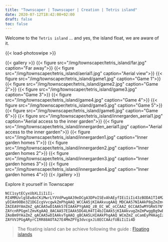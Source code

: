 ```yaml
---
title: "Townscaper | Townscaper | Creation | Tetris island"
date: 2020-07-12T18:42:00+02:00
draft: false
toc: false
---
```


Welcome to the `Tetris island` ... and yes, the island float, we are aware of it.

{{< load-photoswipe >}}

{{< gallery >}}
  {{< figure src="/img/townscaper/tetris_island/far.jpg" caption="Far away">}}
  {{< figure src="/img/townscaper/tetris_island/aerial1.jpg" caption="Aerial view">}}
  {{< figure src="/img/townscaper/tetris_island/game1.jpg" caption="Game 1">}}
  {{< figure src="/img/townscaper/tetris_island/game2.jpg" caption="Game 2">}}
  {{< figure src="/img/townscaper/tetris_island/game3.jpg" caption="Game 3">}}
  {{< figure src="/img/townscaper/tetris_island/game4.jpg" caption="Game 4">}}
  {{< figure src="/img/townscaper/tetris_island/game5.jpg" caption="Game 5">}}
  {{< figure src="/img/townscaper/tetris_island/game6.jpg" caption="Game 6">}}
  {{< figure src="/img/townscaper/tetris_island/innergarden_aerial1.jpg" caption="Aerial access to the inner garden">}}
  {{< figure src="/img/townscaper/tetris_island/innergarden_aerial1.jpg" caption="Aerial access to the inner garden">}}
  {{< figure src="/img/townscaper/tetris_island/innergarden1.jpg" caption="Inner garden homes 1">}}
  {{< figure src="/img/townscaper/tetris_island/innergarden2.jpg" caption="Inner garden homes 2">}}
  {{< figure src="/img/townscaper/tetris_island/innergarden3.jpg" caption="Inner garden homes 3">}}
  {{< figure src="/img/townscaper/tetris_island/innergarden4.jpg" caption="Inner garden homes 4">}}
{{< /gallery >}}

Explore it yourself in Townscaper

```text
NCC1sytECyxUbXLIiIiIi-RI4MRUvlgSEw8oCKiMwrLYVVdPwgAA39eDCgA3DPoISEvAhAEyfIEiIiIi43zBODA1TI4MZm5bJYmZm5jKYVVl5rLYmZm5wMYmSm57NoISm5DPYmZm5LQ4M3dfDJIAAk-yDIAm9OBe3Z1DGIcgVvcgwkZmPhgAAQ_WCCAA5jKIAAkvugAAQ_MDCAA57NIAAkP8gZmZmvAhwQ3fxAiIiIi4TOIAAkfrCIBAIPPgUmZmvTgZmZmPYgZmZmvcgAAQ_ECCAAZ_WCCAAZ_oCCAAZ_6CCAAZ_MDCAAZ_eDCAA5DPYmZm5LQYRU9NtgAAQ_HGgEJi8qASUmZ_8ACAA57EIAAkPYgAAQ_zBCAAZ_EC_WC_oCCAA5rLIAAk5wMIAAkv3gZmZmP8gFB1fxACAA53GAC0jBYSZm5rCIAAkPPgAAQmvTgAAQmPYgAAQmvcgPhgvlgPqgAAQmvugAAQ_MDmZmZ_eDWAUfDAIiIiIi-ZAIEA9YAmZmZ_qACAA5wDIAAk57EIAAkPYgAAQ_zB_EC_WC_oCCAAZ_6CCAA5wMYGRm57NYFR9HngfbAYEHRPGgZmZmvKgAAQ_8ACAAZ_OBCAAZ_gBCAAZ_zB_EC_WC_oCCAAZ_6CCAA5wMYEZm57NYEmZfTCIAAk-ZAYcnRPGgmlZmvKgAAQ_8ACAA57EIAAk5DG4LH4TI4bJIAAk5jKIAAkvugZmZmPwggBg9wBgmd2jBolZm5rCIAAkPPgAAQmvTgAAQmPYgAAQmvcgAAQmPhgAAQmvlgAAQ_oCmZmZ_6CCGEfwGIAAk-ZAoBm9YAaZmZ_qACAA5wDIAAkvTgAAQ_gBCAA5LHIAAkPhgAAQ_WCmZmZ_oCamEyPHAagIzjBYmZm5rCYmZm5wDYmZm57EYmZm5DG4dXm5LHYeZm5TIYmZm5bJoICEfDJIiIiIi-ZAYVVJPGgARyrCIRR88AOTA27E4MmZPYg3dvcgxJi8ECCAAzfUBiIiIi4D
```

> The floating island can be achieve following the guide : [Floating islands](https://steamcommunity.com/sharedfiles/filedetails/?id=2158600516)
